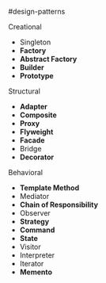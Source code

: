 #design-patterns

Creational

- Singleton
- **Factory**
- **Abstract Factory**
- **Builder**
- **Prototype**

Structural

- **Adapter**
- **Composite**
- **Proxy**
- **Flyweight**
- **Facade**
- Bridge
- **Decorator**

Behavioral

- **Template Method**
- Mediator
- **Chain of Responsibility**
- Observer
- **Strategy**
- **Command**
- **State**
- Visitor
- Interpreter
- Iterator
- **Memento**

